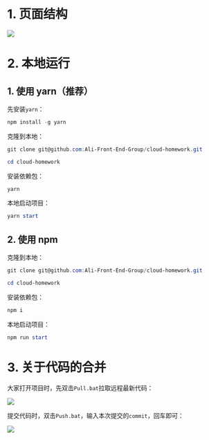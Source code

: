 # 1. 页面结构

![](https://jack-img.oss-cn-hangzhou.aliyuncs.com/img/20211119093946.png)
# 2. 本地运行

## 1. 使用 yarn（推荐）

先安装`yarn`：

```powershell
npm install -g yarn
```

克隆到本地：

```powershell
git clone git@github.com:Ali-Front-End-Group/cloud-homework.git

cd cloud-homework
```

安装依赖包：

```powershell
yarn
```

本地启动项目：

```powershell
yarn start
```

## 2. 使用 npm

克隆到本地：

```powershell
git clone git@github.com:Ali-Front-End-Group/cloud-homework.git

cd cloud-homework
```

安装依赖包：

```powershell
npm i
```

本地启动项目：

```powershell
npm run start
```

# 3. 关于代码的合并

大家打开项目时，先双击`Pull.bat`拉取远程最新代码：

![](https://jack-img.oss-cn-hangzhou.aliyuncs.com/img/20211113172437.png)

提交代码时，双击`Push.bat`，输入本次提交的`commit`，回车即可：

![](https://jack-img.oss-cn-hangzhou.aliyuncs.com/img/20211114120513.png)


